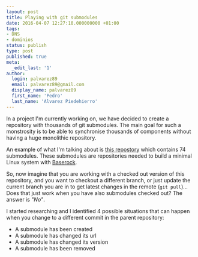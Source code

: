 ```yaml
---
layout: post
title: Playing with git submodules
date: 2016-04-07 12:27:10.000000000 +01:00
tags:
- DNS
- dominios
status: publish
type: post
published: true
meta:
  _edit_last: '1'
author:
  login: palvarez89
  email: palvarez89@gmail.com
  display_name: palvarez89
  first_name: 'Pedro'
  last_name: 'Alvarez Piedehierro'
---
```



In a project I'm currently working on, we have decided to create a repository
with thousands of git submodules. The main goal for such a monstrosity is to
be able to synchronise thousands of components without having a huge monolithic
repository.

An example of what I'm talking about is [this repostory](https://github.com/ssssam/baserock-minimal-system-submodules-example)
which contains 74 submodules. These submodules are repositories needed to
build a minimal Linux system with [Baserock].

So, now imagine that you are working with a checked out version of this repository,
and you want to checkout a different branch, or just update the current branch
you are in to get latest changes in the remote (`git pull`)... Does that just
work when you have also submodules checked out? The answer is *"No"*.

I started researching and I identified 4 possible situations that can
happen when you change to a different commit in the parent repository:

* A submodule has been created
* A submodule has changed its url
* A submodule has changed its version
* A submodule has been removed

<!--more-->

[Baserock]: http://wiki.baserock.org/
